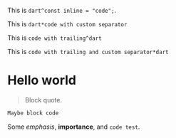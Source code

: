 This is `dart^const inline = "code";`.

This is `dart*code with custom separator`

This is `code with trailing^dart`

This is `code with trailing and custom separator*dart`

# Hello world

> Block quote.

```js
Maybe block code

```

Some _emphasis_, **importance**, and `code test`.
